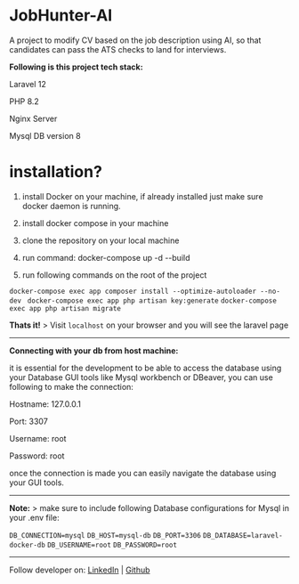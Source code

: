 
# JobHunter-AI

  

A project to modify CV based on the job description using AI, so that candidates can pass the ATS checks to land for interviews.

  

**Following is this project tech stack:**

Laravel 12

PHP 8.2

Nginx Server

Mysql DB version 8

  

# installation?

  

1. install Docker on your machine, if already installed just make sure docker daemon is running.

2. install docker compose in your machine

3. clone the repository on your local machine

4. run command: docker-compose up -d --build

5. run following commands on the root of the project

 `docker-compose exec app composer install --optimize-autoloader --no-dev `
 `docker-compose exec app php artisan key:generate`
 `docker-compose exec app php artisan migrate`

  

**Thats it!** > Visit `localhost` on your browser and you will see the laravel page

  

---

  

**Connecting with your db from host machine:**

it is essential for the development to be able to access the database using your Database GUI tools like Mysql workbench or DBeaver, you can use following to make the connection:

Hostname: 127.0.0.1

Port: 3307

Username: root

Password: root

  

once the connection is made you can easily navigate the database using your GUI tools.

---

**Note:** > make sure to include following Database configurations for Mysql in your .env file:

`DB_CONNECTION=mysql`
`DB_HOST=mysql-db`
`DB_PORT=3306`
`DB_DATABASE=laravel-docker-db`
`DB_USERNAME=root`
`DB_PASSWORD=root`

------

Follow developer on: [LinkedIn](https://www.linkedin.com/in/theqasimnadeem) | [Github](https://github.com/qasim-nadeem)